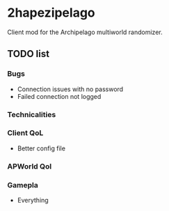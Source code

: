 # 2hapezipelago
Client mod for the Archipelago multiworld randomizer.

## TODO list
### Bugs
- Connection issues with no password
- Failed connection not logged

### Technicalities 

### Client QoL
- Better config file

### APWorld Qol

### Gamepla
- Everything
